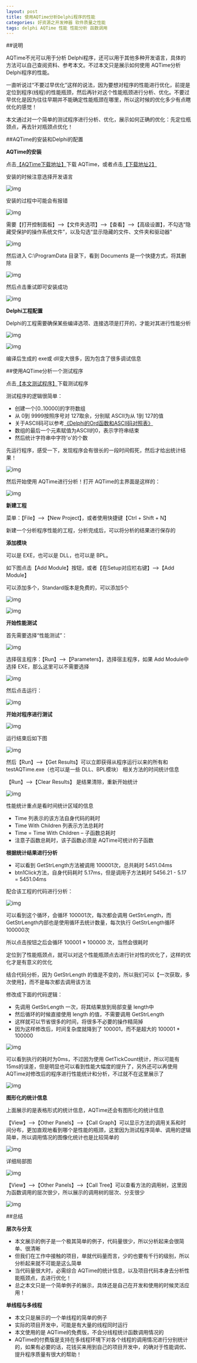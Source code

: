 ```yaml
---
layout: post
title: 使用AQTime分析Delphi程序的性能
categories: 好资源之开发神器 软件质量之性能 
tags: delphi AQTime 性能 性能分析 函数调用
---
```


##说明

AQTime不光可以用于分析 Delphi程序，还可以用于其他多种开发语言，具体的方法可以自己查阅资料、参考本文。不过本文只是展示如何使用 AQTime分析 Delphi程序的性能。

一直听说过“不要过早优化”这样的说法，因为要想对程序的性能进行优化，前提是定位到程序(线程)的性能瓶颈，然后再针对这个性能瓶颈进行分析、优化。不要过早优化是因为往往早期并不能确定性能瓶颈在哪里，所以这时候的优化多少有点瞎优化的感觉！

本文通过对一个简单的测试程序进行分析、优化，展示如何正确的优化：先定位瓶颈点，再去针对瓶颈点优化！

##AQTime的安装和Delphi的配置

**AQTime的安装**

点击[【AQTime下载地址】](https://smartbear.com/product/aqtime-pro/overview/)下载 AQTime，或者点击[【下载地址2】](http://www.softpedia.com/dyn-postdownload.php/6eb5d6aa1a1016435280aef484835995/578c5dae/9ff3/4/2?tsf=0)

安装的时候注意选择开发语言

![img](../media/image/2016-07-18/01.png)

安装的过程中可能会有报错

![img](../media/image/2016-07-18/02.png)

需要【打开控制面板】-->【文件夹选项】-->【查看】-->【高级设置】，不勾选“隐藏受保护的操作系统文件”，以及勾选“显示隐藏的文件、文件夹和驱动器”

![img](../media/image/2016-07-18/03.png)

然后进入 C:\ProgramData 目录下，看到 Documents 是一个快捷方式，将其删除

![img](../media/image/2016-07-18/04.png)

然后点击重试即可安装成功

![img](../media/image/2016-07-18/05.png)

**Delphi工程配置**

Delphi的工程需要确保某些编译选项、连接选项是打开的，才能对其进行性能分析

![img](../media/image/2016-07-18/06.png)

![img](../media/image/2016-07-18/07.png)

编译后生成的 exe或 dll变大很多，因为包含了很多调试信息

##使用AQTime分析一个测试程序

点击[【本文测试程序】](../download/20160718/testAQTime.zip)下载测试程序

测试程序的逻辑很简单：

* 创建一个[0..10000]的字符数组
* 从 0到 9999按照序号对 127取余，分别赋 ASCII为从 1到 127的值
* 关于ASCII码可以参考[《Delphi的Ord函数和ASCII码对照表》](http://www.xumenger.com/delphi-ord-20160222/)
* 数组的最后一个元素赋值为ASCII的0，表示字符串结束
* 然后统计字符串中字符'o'的个数

先运行程序，感受一下，发现程序会有很长的一段时间假死，然后才给出统计结果！

![img](../media/image/2016-07-18/08.png)

然后开始使用 AQTime进行分析！打开 AQTime的主界面是这样的：

![img](../media/image/2016-07-18/09.png)

**新建工程**

菜单：【File】-->【New Project】，或者使用快捷键【Ctrl + Shift + N】

新建一个分析程序性能的工程，分析完成后，可以将分析的结果进行保存的

**添加模块**

可以是 EXE，也可以是 DLL，也可以是 BPL。

如下图点击【Add Module】按钮，或者【在Setup对应栏右键】-->【Add Module】

可以添加多个，Standard版本是免费的，可以添加5个

![img](../media/image/2016-07-18/10.png)

![img](../media/image/2016-07-18/11.png)

**开始性能测试**

首先需要选择“性能测试”：

![img](../media/image/2016-07-18/12.png)

选择宿主程序：【Run】-->【Parameters】，选择宿主程序，如果 Add Module中选择 EXE，那么这里可以不需要选择

![img](../media/image/2016-07-18/13.png)

然后点击运行：

![img](../media/image/2016-07-18/14.png)

**开始对程序进行测试**

![img](../media/image/2016-07-18/15.png)

运行结束后如下图

![img](../media/image/2016-07-18/16.png)

然后【Run】-->【Get Results】可以立即获得从程序运行以来的所有和 testAQTime.exe（也可以是一些 DLL、BPL模块） 相关方法的时间统计信息

【Run】-->【Clear Results】 是结果清除，重新开始统计

![img](../media/image/2016-07-18/17.png)

性能统计重点是看时间统计区域的信息

* Time 列表示的该方法自身代码的耗时
* Time With Children 列表示方法总耗时
* Time = Time With Children – 子函数总耗时
* 注意子函数总耗时，该子函数必须是 AQTime可统计的子函数

**根据统计结果进行分析**

* 可以看到 GetStrLength方法被调用 100001次，总共耗时 5451.04ms
* btn1Click方法，自身代码耗时 5.17ms，但是调用子方法耗时 5456.21 - 5.17 = 5451.04ms

配合该工程的代码进行分析：

![img](../media/image/2016-07-18/21.png)

可以看到这个循环，会循环 100001次，每次都会调用 GetStrLength，而 GetStrLength内部也是使用循环去统计数量，每次执行 GetStrLength循环 100000次

所以点击按钮之后会循环 100001 * 100000 次，当然会很耗时

定位到了性能瓶颈点，就可以对这个性能瓶颈点去进行针对性的优化了，这样的优化才是有意义的优化

结合代码分析，因为 GetStrLength 的值是不变的，所以我们可以【一次获取，多次使用】，而不是每次都去调用该方法

修改成下面的代码逻辑：

* 先调用 GetStrLength 一次，将其结果放到局部变量 length中
* 然后循环的时候直接使用 length 的值，不需要调用 GetStrLength
* 这样就可以节省很多的时间，将很多不必要的操作精简掉
* 因为这样修改后，时间复杂度就降到了 100001，而不是超大的 100001 * 100000

![img](../media/image/2016-07-18/22.png)

可以看到执行的耗时为0ms，不过因为使用 GetTickCount统计，所以可能有 15ms的误差，但是明显也可以看到性能大幅度的提升了，另外还可以再使用 AQTime对修改后的程序进行性能统计和分析，不过就不在这里展示了

![img](../media/image/2016-07-18/23.png)

**图形化的统计信息**

上面展示的是表格形式的统计信息，AQTime还会有图形化的统计信息

【View】-->【Other Panels】-->【Call Graph】可以显示方法的调用关系和时间分布，更加直观地看到哪个是性能的瓶颈，这里因为测试程序简单、调用的逻辑简单，所以调用情况的图像化统计也是比较简单的

![img](../media/image/2016-07-18/18.png)

详细局部图

![img](../media/image/2016-07-18/19.png)

【View】-->【Other Panels】-->【Call Tree】可以查看方法的调用树，这里因为函数调用的层次很少，所以展示的调用树的层次、分支很少

![img](../media/image/2016-07-18/20.png)

##总结

**层次与分支**

* 本文展示的例子是一个极其简单的例子，代码量很少，所以分析起来会很简单、很清晰
* 但我们在工作中接触的项目，单就代码量而言，少的也要有千行的级别，所以分析起来就不可能是这么简单
* 当代码量很大时，必需综合 AQTime的统计信息，以及项目代码本身去分析性能瓶颈点，去进行优化！
* 总之本文只是一个简单例子的展示，具体还是自己在开发和使用的时候灵活应用！

**单线程与多线程**

* 本文只是展示的一个单线程的简单的例子
* 实际的项目开发中，可能是有大量的线程同时运行
* 本文使用的是 AQTime的免费版，不会分线程统计函数调用情况的
* AQTime的付费版是支持在多线程环境下对各个线程的调用情况进行分别统计的，如果有必要的话，花钱买来用到自己的项目开发中，的确对于性能调优、提升程序质量有很大的帮助！
